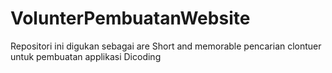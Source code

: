# VolunterPembuatanWebsite
Repositori ini digukan sebagai are Short and memorable pencarian clontuer untuk pembuatan applikasi Dicoding
